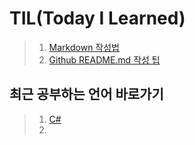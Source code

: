 TIL(Today I Learned) 
======================

> 1. [Markdown 작성법](https://gist.github.com/ihoneymon/652be052a0727ad59601)
> 2. [Github README.md 작성 팁](https://lsh424.tistory.com/37)

 최근 공부하는 언어 바로가기
---------------
> 1. [C#](https://www.inflearn.com/course/c-sharp-%EC%B2%98%EC%9D%8C%EB%B6%80%ED%84%B0-%EB%B0%B0%EC%9A%B0%EA%B8%B0)
> 2. 
